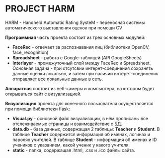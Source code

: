 # PROJECT HARM

HARM - Handheld Automatic Rating SysteM - переносная системы автоматического выставления оценок при помощи CV

**Программная** часть проекта состоит из трех основных модулей:
  - **FaceRec** - отвечает за распознавания лиц (библиотеки OpenCV, face_recognition)
  - **Spreadsheet** - работа с Google-таблицей (API GoogleSheets)
  - **Interlayer** - промежуточный слой между FaceRec и Spreadsheet. Основная задача - при отсутсвии интернт-соединения
сохранять данные оценки локально, и затем при наличии интерет-соединения отправляет все локальные данные в сеть.

**Аппаратная** состоит из веб-камеры и компьютера, на котором будет открываться сайт с визуализацией.

**Визуализация** проекта для конечного пользователя осуществляется при помощи библиотеки flask:
  - **Visual.py** - основной файл визуализации, в нём прописаны все отслеживаемые страницы и взаимодействие с БД.
  - **data.db** - база данных, содержащая 2 таблицы: **Teacher** и **Student**. В таблице **Teacher** содержится информация об именах, логинах и паролях учителей. В таблице **Student** - информация об именах и ID учеников с указанием, какой ученик у какого учителя.
  - **static** - папка, содержащая .html, .css и .ico файлы сайта.